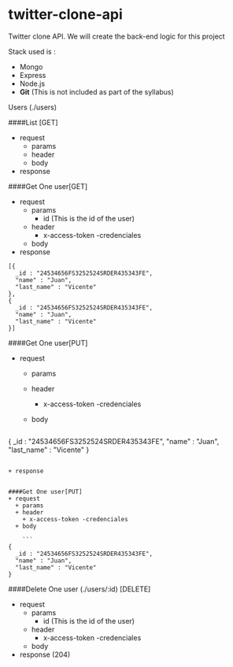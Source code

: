 # twitter-clone-api
Twitter clone API. We will create the back-end logic for this project

Stack used is :
- Mongo
- Express
- Node.js
- **Git** (This is not included as part of the syllabus)


Users (./users)

####List [GET]
+ request 
  + params
  + header
  + body
+ response

####Get One user[GET]
+ request 
  + params
    + id (This is the id of the user)
  + header
    + x-access-token -credenciales
  + body
+ response

```
[{
  _id : "24534656FS3252524SRDER435343FE",
  "name" : "Juan",
  "last_name" : "Vicente"
},
{
  _id : "24534656FS3252524SRDER435343FE",
  "name" : "Juan",
  "last_name" : "Vicente"
}]
```



####Get One user[PUT]
+ request 
  + params
  + header
    + x-access-token -credenciales
  + body
    
    ```
{
  _id : "24534656FS3252524SRDER435343FE",
  "name" : "Juan",
  "last_name" : "Vicente"
}
```

+ response


####Get One user[PUT]
+ request 
  + params
  + header
    + x-access-token -credenciales
  + body
    
    ```
{
  _id : "24534656FS3252524SRDER435343FE",
  "name" : "Juan",
  "last_name" : "Vicente"
}
```


####Delete One user (./users/:id) [DELETE]
+ request 
  + params
    + id (This is the id of the user)
  + header
    + x-access-token -credenciales
  + body
+ response (204)





